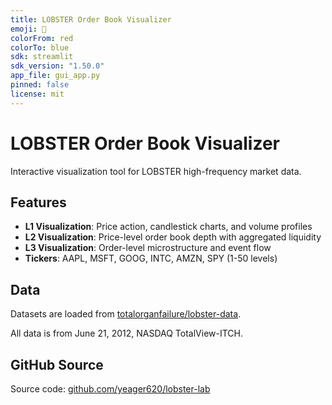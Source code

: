 ```yaml
---
title: LOBSTER Order Book Visualizer
emoji: 🦞
colorFrom: red
colorTo: blue
sdk: streamlit
sdk_version: "1.50.0"
app_file: gui_app.py
pinned: false
license: mit
---
```


# LOBSTER Order Book Visualizer

Interactive visualization tool for LOBSTER high-frequency market data.

## Features

- **L1 Visualization**: Price action, candlestick charts, and volume profiles
- **L2 Visualization**: Price-level order book depth with aggregated liquidity
- **L3 Visualization**: Order-level microstructure and event flow
- **Tickers**: AAPL, MSFT, GOOG, INTC, AMZN, SPY (1-50 levels)

## Data

Datasets are loaded from [totalorganfailure/lobster-data](https://huggingface.co/datasets/totalorganfailure/lobster-data).

All data is from June 21, 2012, NASDAQ TotalView-ITCH.

## GitHub Source

Source code: [github.com/yeager620/lobster-lab](https://github.com/yeager620/lobster-lab)
